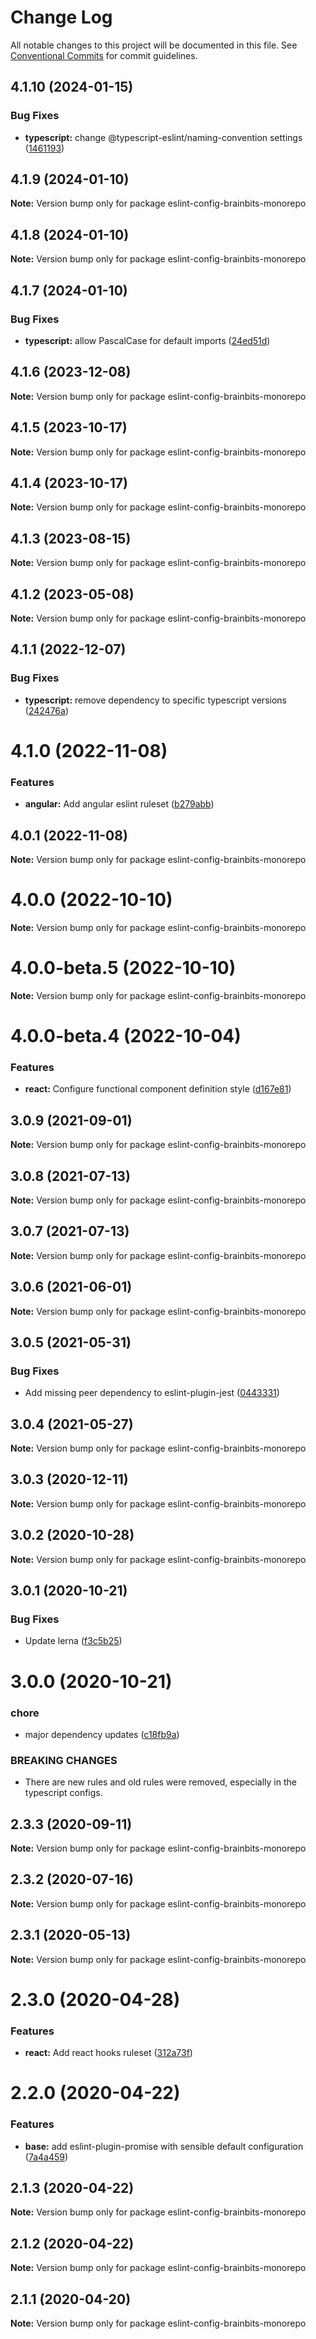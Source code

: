 # Change Log

All notable changes to this project will be documented in this file.
See [Conventional Commits](https://conventionalcommits.org) for commit guidelines.

## 4.1.10 (2024-01-15)


### Bug Fixes

* **typescript:** change @typescript-eslint/naming-convention settings ([1461193](https://github.com/brainbits/eslint-config-brainbits/commit/14611938cf8ccbce9e1812b7ef6b8ed912e085b7))





## 4.1.9 (2024-01-10)

**Note:** Version bump only for package eslint-config-brainbits-monorepo





## 4.1.8 (2024-01-10)

**Note:** Version bump only for package eslint-config-brainbits-monorepo





## 4.1.7 (2024-01-10)


### Bug Fixes

* **typescript:** allow PascalCase for default imports ([24ed51d](https://github.com/brainbits/eslint-config-brainbits/commit/24ed51d4b3d498c92327bf6bf5543904c65c07b5))





## 4.1.6 (2023-12-08)

**Note:** Version bump only for package eslint-config-brainbits-monorepo





## 4.1.5 (2023-10-17)

**Note:** Version bump only for package eslint-config-brainbits-monorepo





## 4.1.4 (2023-10-17)

**Note:** Version bump only for package eslint-config-brainbits-monorepo





## 4.1.3 (2023-08-15)

**Note:** Version bump only for package eslint-config-brainbits-monorepo





## 4.1.2 (2023-05-08)

**Note:** Version bump only for package eslint-config-brainbits-monorepo





## 4.1.1 (2022-12-07)


### Bug Fixes

* **typescript:** remove dependency to specific typescript versions ([242476a](https://github.com/brainbits/eslint-config-brainbits/commit/242476a6f08bf256f74ecf9a88a56ced1ccd63d8))





# 4.1.0 (2022-11-08)


### Features

* **angular:** Add angular eslint ruleset ([b279abb](https://github.com/brainbits/eslint-config-brainbits/commit/b279abb5effae7153038fa2ab4d3850b326dc397))





## 4.0.1 (2022-11-08)

**Note:** Version bump only for package eslint-config-brainbits-monorepo





# 4.0.0 (2022-10-10)

**Note:** Version bump only for package eslint-config-brainbits-monorepo





# 4.0.0-beta.5 (2022-10-10)

**Note:** Version bump only for package eslint-config-brainbits-monorepo





# 4.0.0-beta.4 (2022-10-04)


### Features

* **react:** Configure functional component definition style ([d167e81](https://github.com/brainbits/eslint-config-brainbits/commit/d167e81b04f14dafac47c2087e16ce60ad3a2a62))





## 3.0.9 (2021-09-01)

**Note:** Version bump only for package eslint-config-brainbits-monorepo





## 3.0.8 (2021-07-13)

**Note:** Version bump only for package eslint-config-brainbits-monorepo





## 3.0.7 (2021-07-13)

**Note:** Version bump only for package eslint-config-brainbits-monorepo





## 3.0.6 (2021-06-01)

**Note:** Version bump only for package eslint-config-brainbits-monorepo





## 3.0.5 (2021-05-31)


### Bug Fixes

* Add missing peer dependency to eslint-plugin-jest ([0443331](https://github.com/brainbits/eslint-config-brainbits/commit/0443331145e725022703e0dd94f01f2ec1ee787e))





## 3.0.4 (2021-05-27)

**Note:** Version bump only for package eslint-config-brainbits-monorepo





## 3.0.3 (2020-12-11)

**Note:** Version bump only for package eslint-config-brainbits-monorepo





## 3.0.2 (2020-10-28)

**Note:** Version bump only for package eslint-config-brainbits-monorepo





## 3.0.1 (2020-10-21)


### Bug Fixes

* Update lerna ([f3c5b25](https://github.com/brainbits/eslint-config-brainbits/commit/f3c5b2595ba8b1c33182447860750e60a2d7e964))





# 3.0.0 (2020-10-21)


### chore

* major dependency updates ([c18fb9a](https://github.com/brainbits/eslint-config-brainbits/commit/c18fb9a79b4e47b6623c3e3e077fa3c867a80f14))


### BREAKING CHANGES

* There are new rules and old rules were removed, especially in the typescript configs.





## 2.3.3 (2020-09-11)

**Note:** Version bump only for package eslint-config-brainbits-monorepo





## 2.3.2 (2020-07-16)

**Note:** Version bump only for package eslint-config-brainbits-monorepo





## 2.3.1 (2020-05-13)

**Note:** Version bump only for package eslint-config-brainbits-monorepo





# 2.3.0 (2020-04-28)


### Features

* **react:** Add react hooks ruleset ([312a73f](https://github.com/brainbits/eslint-config-brainbits/commit/312a73f16e3ed6e650c119abdcb0280d37944576))





# 2.2.0 (2020-04-22)


### Features

* **base:** add eslint-plugin-promise with sensible default configuration ([7a4a459](https://github.com/brainbits/eslint-config-brainbits/commit/7a4a4592bf670da067dacc0ec0f99b8b4d365f6c))





## 2.1.3 (2020-04-22)

**Note:** Version bump only for package eslint-config-brainbits-monorepo





## 2.1.2 (2020-04-22)

**Note:** Version bump only for package eslint-config-brainbits-monorepo





## 2.1.1 (2020-04-20)

**Note:** Version bump only for package eslint-config-brainbits-monorepo
